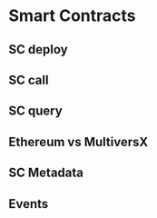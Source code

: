 # Smart Contracts

## SC deploy

## SC call

## SC query

## Ethereum vs MultiversX

## SC Metadata

## Events

